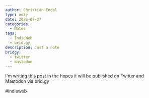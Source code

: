 ```yaml
---
author: Christian Engel
type: note
date: 2022-07-27
categories:
  - Notes
tags:
  - IndieWeb
  - brid.gy
description: Just a note
bridgy:
  - twitter
  - mastodon
---
```


I'm writing this post in the hopes it will be published on Twitter and Mastodon via brid.gy

#indieweb
